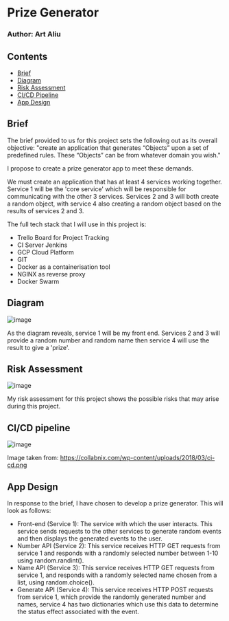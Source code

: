 # Prize Generator

### Author: Art Aliu

## Contents

* [Brief](#Brief)
* [Diagram](#Diagram)
* [Risk Assessment](#Risk-Assessment)
* [CI/CD Pipeline](#CI/CD-Pipeline)
* [App Design](#App-Design)

## Brief

The brief provided to us for this project sets the following out as its overall objective: "create an application that generates “Objects” upon a set of predefined rules. These “Objects” can be from whatever domain you wish."

I propose to create a prize generator app to meet these demands.

We must create an application that has at least 4 services working together.
Service 1 will be the 'core service' which will be responsible for communicating with the other 3 services. Services 2 and 3 will both create a random object, with service 4 also creating a random object based on the results of services 2 and 3.

The full tech stack that I will use in this project is:
- Trello Board for Project Tracking
- CI Server Jenkins
- GCP Cloud Platform
- GIT
- Docker as a containerisation tool
- NGINX as reverse proxy
- Docker Swarm

## Diagram

![image](https://user-images.githubusercontent.com/101266740/165785671-90d80c51-96d1-4b2f-9c1b-c4828dfecae6.png)

As the diagram reveals, service 1 will be my front end. Services 2 and 3 will provide a random number and random name then service 4 will use the result to give a 'prize'.

## Risk Assessment

![image](https://user-images.githubusercontent.com/101266740/165773451-8dba464d-e708-414d-92f8-8f125266b831.png)

My risk assessment for this project shows the possible risks that may arise during this project.

## CI/CD pipeline 

![image](https://user-images.githubusercontent.com/101266740/165782428-cdfc021f-4c7f-4800-86b6-b59873daae2d.png)

Image taken from: https://collabnix.com/wp-content/uploads/2018/03/ci-cd.png

## App Design

In response to the brief, I have chosen to develop a prize generator. This will look as follows:

- Front-end (Service 1): The service with which the user interacts. This service sends requests to the other services to generate random events and then displays the generated events to the user.
- Number API (Service 2): This service receives HTTP GET requests from service 1 and responds with a randomly selected number between 1-10 using random.randint().
- Name API (Service 3): This service receives HTTP GET requests from service 1, and responds with a randomly selected name chosen from a list, using random.choice().
- Generate API (Service 4): This service receives HTTP POST requests from service 1, which provide the randomly generated number and names, service 4 has two dictionaries which use this data to determine the status effect associated with the event.

